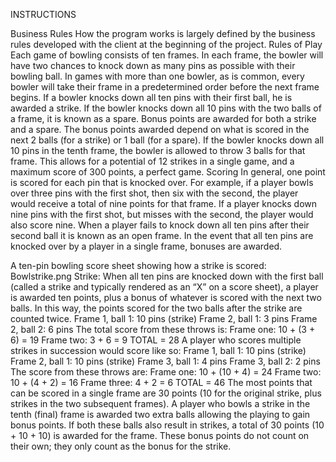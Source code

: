  
INSTRUCTIONS

Business Rules
How the program works is largely defined by the business rules developed with the client at the beginning of the project.
Rules of Play
Each game of bowling consists of ten frames. In each frame, the bowler will have two chances to knock down as many pins as possible with their bowling ball. In games with more than one bowler, as is common, every bowler will take their frame in a predetermined order before the next frame begins. If a bowler knocks down all ten pins with their first ball, he is awarded a strike. If the bowler knocks down all 10 pins with the two balls of a frame, it is known as a spare. Bonus points are awarded for both a strike and a spare. The bonus points awarded depend on what is scored in the next 2 balls (for a strike) or 1 ball (for a spare). If the bowler knocks down all 10 pins in the tenth frame, the bowler is allowed to throw 3 balls for that frame. This allows for a potential of 12 strikes in a single game, and a maximum score of 300 points, a perfect game.
Scoring
In general, one point is scored for each pin that is knocked over. For example, if a player bowls over three pins with the first shot, then six with the second, the player would receive a total of nine points for that frame. If a player knocks down nine pins with the first shot, but misses with the second, the player would also score nine. When a player fails to knock down all ten pins after their second ball it is known as an open frame. In the event that all ten pins are knocked over by a player in a single frame, bonuses are awarded.
 
A ten-pin bowling score sheet showing how a strike is scored: Bowlstrike.png
Strike: When all ten pins are knocked down with the first ball (called a strike and typically rendered as an “X” on a score sheet), a player is awarded ten points, plus a bonus of whatever is scored with the next two balls. In this way, the points scored for the two balls after the strike are counted twice.
Frame 1, ball 1: 10 pins (strike) Frame 2, ball 1: 3 pins
Frame 2, ball 2: 6 pins
The total score from these throws is:
Frame one: 10 + (3 + 6) = 19 Frame two: 3 + 6 = 9
TOTAL = 28
A player who scores multiple strikes in succession would score like so:
Frame 1, ball 1: 10 pins (strike) Frame 2, ball 1: 10 pins (strike) Frame 3, ball 1: 4 pins
Frame 3, ball 2: 2 pins
The score from these throws are:
Frame one: 10 + (10 + 4) = 24 Frame two: 10 + (4 + 2) = 16 Frame three: 4 + 2 = 6
TOTAL = 46
The most points that can be scored in a single frame are 30 points (10 for the original strike, plus strikes in the two subsequent frames).
A player who bowls a strike in the tenth (final) frame is awarded two extra balls allowing the playing to gain bonus points. If both these balls also result in strikes, a total of 30 points (10 + 10 + 10) is awarded for the frame. These bonus points do not count on their own; they only count as the bonus for the strike.
